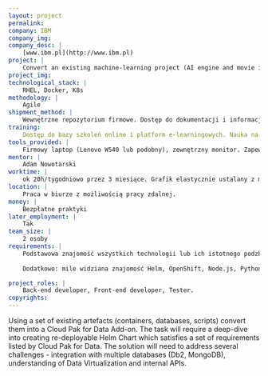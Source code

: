 ```yaml
---
layout: project
permalink: 
company: IBM
company_img:
company_desc: |
    [www.ibm.pl](http://www.ibm.pl)
project: |
    Convert an existing machine-learning project (AI engine and movie industry) into Cloud Pak for Data Add-on
project_img:
technological_stack: |
    RHEL, Docker, K8s
methodology: |
    Agile
shipment_method: |
    Wewnętrzne repozytorium firmowe. Dostęp do dokumentacji i informacji szkoleniowych. Wsparcie mentora i zespołu pracującego w tym samym projekcie.
training:
    Dostęp do bazy szkoleń online i platform e-learningowych. Nauka na bieżąco, w razie potrzeb organizowane będą niezbędne szkolenia
tools_provided: |
    Firmowy laptop (Lenovo W540 lub podobny), zewnętrzny monitor. Zapewniony dostęp do potrzebnej infrastruktury w chmurze
mentor: |
    Adam Nowotarski
worktime: |
    ok 20h/tygodniowo przez 3 miesiące. Grafik elastycznie ustalany z mentorem.
location: |
    Praca w biurze z możliwością pracy zdalnej.
money: |
    Bezpłatne praktyki
later_employment: |
    Tak
team_size: |
    2 osoby
requirements: |
    Podstawowa znajomość wszystkich technologii lub ich istotnego podzbioru z wymienionych w stacku technologicznym. Znajomość języka angielskiego i doświadczenie w pracy w grupie będzie dodatkowym atutem. Nastawienie na rozwój i zdobywanie nowych umiejętności.
    
    Dodatkowo: mile widziana znajomość Helm, OpenShift, Node.js, Python, Db2, MongoDB, Jupyter notebooks

project_roles: |
    Back-end developer, Front-end developer, Tester. 
copyrights:
---
```

Using a set of existing artefacts (containers, databases, scripts) convert them into a Cloud Pak for Data Add-on. The task will require a deep-dive into creating re-deployable Helm Chart which satisfies a set of requirements listed by Cloud Pak for Data. The solution will need to address several challenges - integration with multiple databases (Db2, MongoDB), understanding of Data Virtualization and internal APIs.
